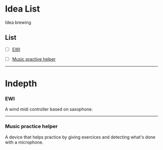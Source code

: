 # Idea List
Idea brewing

## List
- [ ] [EWI](#ewi)
- [ ] [Music practive helper](#music-practice-helper)




---
# Indepth
### EWI
A wind midi controller based on saxophone.

---
### Music practice helper
A device that helps practice by giving exercices and detecting what's done with a microphone.
